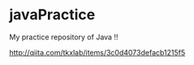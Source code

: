 # javaPractice
My practice repository of Java !!


http://qiita.com/tkxlab/items/3c0d4073defacb1215f5
